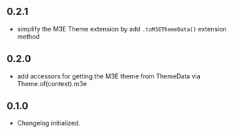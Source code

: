 ## 0.2.1
- simplify the M3E Theme extension by add `.toM3EThemeData()` extension method

## 0.2.0
- add accessors for getting the M3E theme from ThemeData via Theme.of(context).m3e

## 0.1.0
- Changelog initialized.
